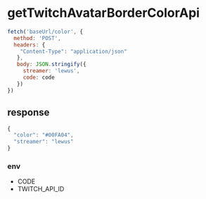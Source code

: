 # getTwitchAvatarBorderColorApi

```js
fetch('baseUrl/color', {
  method: 'POST',
  headers: {
    "Content-Type": "application/json"
   },
   body: JSON.stringify({ 
     streamer: 'lewus', 
     code: code 
   })
})
```

## response

```js
{
  "color": "#00FA04",
  "streamer": "lewus"
}
```

### env
* CODE
* TWITCH_API_ID
